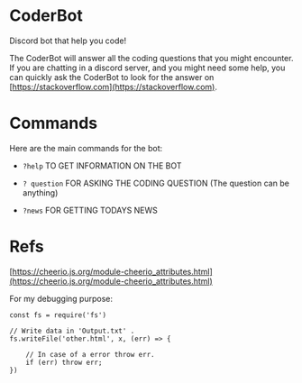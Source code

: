 # CoderBot
Discord bot that help you code!

The CoderBot will answer all the coding questions that you might encounter. If you are chatting in a discord server, and you might need some help, you can quickly ask the CoderBot to look for the answer on [https://stackoverflow.com](https://stackoverflow.com).

# Commands

Here are the main commands for the bot:

- `?help` TO GET INFORMATION ON THE BOT

- `? question` FOR ASKING THE CODING QUESTION (The question can be anything)

- `?news` FOR GETTING TODAYS NEWS

# Refs

[https://cheerio.js.org/module-cheerio_attributes.html](https://cheerio.js.org/module-cheerio_attributes.html)

For my debugging purpose:
```
const fs = require('fs') 
						
// Write data in 'Output.txt' . 
fs.writeFile('other.html', x, (err) => { 
    
    // In case of a error throw err. 
 	if (err) throw err; 
}) 
```